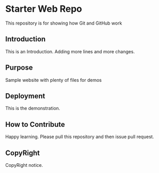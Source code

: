 # Starter Web Repo

This repository is for showing how Git and GitHub work

## Introduction

This is an Introduction. Adding more lines and more changes.

## Purpose

Sample website with plenty of files for demos

## Deployment
This is the demonstration.

## How to Contribute

Happy learning. Please pull this repository and then issue pull request.

## CopyRight

CopyRight notice.